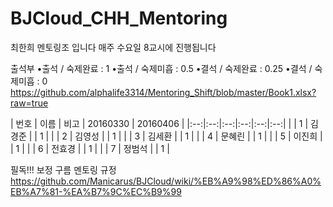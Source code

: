 # BJCloud_CHH_Mentoring
최한희 멘토링조 입니다
매주 수요일 8교시에 진행됩니다

출석부
•출석 / 숙제완료 : 1 
•출석 / 숙제미흡 : 0.5 
•결석 / 숙제완료 : 0.25 
•결석 / 숙제미흡 : 0
https://github.com/alphalife3314/Mentoring_Shift/blob/master/Book1.xlsx?raw=true
 
 | 번호 | 이름 | 비고 | 20160330 | 20160406 |
|:--:|:--:|:--:|:--:|:--:|:--:|
|  | 1 | 김경준 |  | 1 |
|  | 2 | 김영성 |  | 1 |
|  | 3 | 김세환 |  | 1 |
|  | 4 | 문혜린 |  | 1 |
|  | 5 | 이진희 |  | 1 |
|  | 6 | 전효경 |  | 1 |
|  | 7 | 정범석 |  | 1 |

필독!!! 보정 구름 멘토링 규정
https://github.com/Manicarus/BJCloud/wiki/%EB%A9%98%ED%86%A0%EB%A7%81-%EA%B7%9C%EC%B9%99
